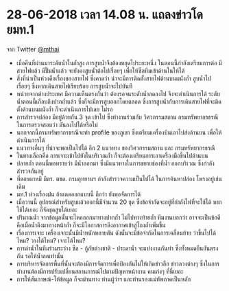 ---
---

# 28-06-2018 เวลา 14.08 น. แถลงข่าวโดยมท.1

จาก Twitter [@mthai](https://twitter.com/mthai)

- เมื่อคืนที่ผ่านมาระดับน้ำในถ้ำสูง การสูบน้ำจึงต้องหยุดไประยะหนึ่ง ในตอนนี้กำลังเตรียมการต่อ มีสายไฟแล้ว มีปั๊มน้ำแล้ว จะยังคงสูบน้ำต่อไปเรื่อยๆ เพื่อให้ซีลทีมเข้าด้านในให้ได้
- สิ่งที่น่าเป็นห่วงคือเรื่องของสายไฟ ซึ่งคาดว่า น่าจะมีการติดตั้งสายไฟด้านบนผนังถ้ำ สูบน้ำไปเรื่อยๆ ซึ่งหากเดินสายไฟเรียบร้อย การสูบน้ำจะไปทันที
- หน่วยจากต่างประเทศ มีความเห็นตรงกันว่า ต้องรอจนระดับน้ำลดลงไป จึงจะดำเนินการได้ ระดับน้ำตอนนี้เกือบถึงปากถ้ำแล้ว ซึ่งก็จะมีการสูบออกโดยตลอด ซึ่งการสูบน้ำกับการเดินสายไฟที่จะติดตั้งด้านบนผนังถ้ำ ก็จะดำเนินการไปเลย ไม่รอ
- การสำรวจปล่อง มีอยู่ด้วยกัน 3 จุด เข้าไป ซึ่งทำงานร่วมกับ วิศวกรรมสถาน กรมทรัพยากรธรณี ในการตรวจสอบว่า มันลงไปได้หรือไม่
- นอกจากนี้กรมทรัพยากรธรณีจะทำ profile ของภูเขา ซึ่งเตรียมเครื่องบินเอาไปส่งด้านบน เพื่อให้ดำเนินการได้
- แนวทางอื่นๆ ที่น่าจะพอเป็นไปได้ อีก 2 แนวทาง ของวิศวกรรมสถาน และ กรมทรัพยากรธรณี
- ในทางเลือกคือ การเจาะเข้าไปยังในบริเวณถ้ำ ก็จะต้องเตรียมการเอาเครื่องมือขึ้นไปด้านบน
- ปลายถ้ำ ตอนนี้พอทราบว่า มีน้ำออกมา ซึ่งมีแนวทางในการขยายช่องที่น้ำ ออกบริเวณ ซึ่งกำลังสำรวจกันอยู่
- ที่ดอยผาหมี มีตร. ตชด. กรมอุทยานฯ กำลังสำรวจความเป็นไปได้ ในการค้นหาปล่อง โพรงอยู่เช่นเดิม
- มท.1 ห่วงเรื่องฝน ถ้าแดดออกแบบนี้ ถือว่า ยังพอจัดการได้
- เมื่อวานนี้ อุปกรณ์สำหรับสูบแล้วออกนี้มีจำนวน 20 ชุด ซึ่งข้อจำกัดจะอยู่ที่กำลังไฟที่จะใช้ได้ หากใช้ได้เยอะ ก็จัดชุดสูบได้เยอะ
- ปริมาณน้ำ จากข้อมูลนั้นจะไหลออกมาทางปากถ้ำ ไม่ไปทางท้ายถ้ำ ทีมงานบอกว่า อาจจะเป็นข้อดี คือเมื่อน้ำดึงมาทางหน้าถ้ำ ก็จะมีโอกาสการดึงอากาศเข้าสู่โถงถ้ำเพิ่มขึ้น
- เรื่องการเจาะ เครื่องเจาะนั้นมีน้ำหนักหลายตัน ดังนั้นจะมีข้อจำกัดในการเคลื่อนย้าย ว่าขึ้นไปได้ไหม? วางได้ไหม? เจาะได้ไหม?
- การดำน้ำในทีมร่วมระว่าง ซีล - กู้ภัยต่างชาติ - ประดาน้ำ จะแบ่งงานกันทำ ซึ่งทั้งหมดยืนยันตรงกัน รอให้น้ำลดเท่านั้น
- การบริหารจัดการพื้นที่นั้นจะต้องมีการจัดการเพื่อป้องกันไม่ให้เกิดข่าวลือ ข่าวลวงต่างๆ ซึ่งในการทำงานต้องมีการปรับเปลี่ยนสถานการณ์ไปตามปัญหาหน้างาน คนเก่งๆ ที่นี่เยอะ
- การให้สัมภาษณ์-ให้ข้อมูล ก็จะผ่านทาง ท่านผู้ว่าฯ และท่านรองแม่ทัพภาคเป็นหลัก